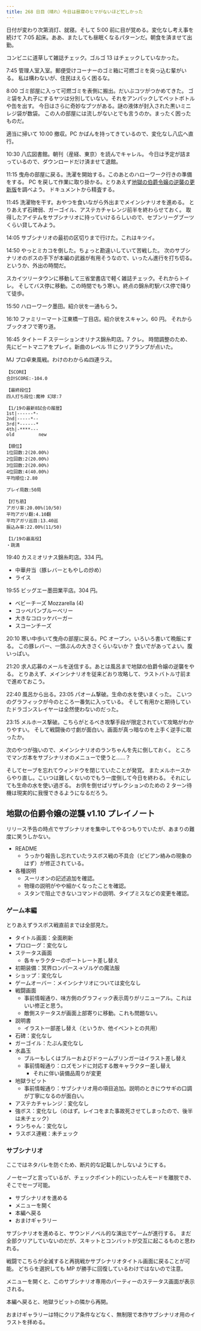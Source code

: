 ```yaml
---
title: 268 日目（晴れ）今日は昼寝のヒマがないほど忙しかった
---
```


日付が変わり次第消灯、就寝。そして 5:00 前に目が覚める。変化なし考え事を続けて
7:05 起床。ああ、またしても昼眠くなるパターンだ。朝食を済ませて出勤。

コンビニに道草して雑誌チェック。ゴルゴ 13 はチェックしていなかった。

7:45 管理人室入室。郵便受けコーナーのゴミ箱に可燃ゴミを突っ込む輩がいる。
私は構わないが、住民はえらく困るな。

8:00 ゴミ部屋に入って可燃ゴミを表側に搬出。だいぶコツがつかめてきた。
ゴミ袋を入れ子にするヤツは分別していない。それをアンパックしてペットボトルや缶を出す。
今日はさらに奇妙なブツがある。謎の液体が封入された黒いミニレジ袋が数袋。
この人の部屋には流しがないとでも言うのか。まったく困ったものだ。

適当に掃いて 10:00 撤収。PC かばんを持ってきているので、変化なし八広へ直行。

10:30 八広図書館。朝刊（産経、東京）を読んでキャレル。
今日は予定が詰まっているので、ダウンロードだけ済ませて退館。

11:15 曳舟の部屋に戻る。洗濯を開始する。このあとのハローワーク行きの準備をする。
PC を戻して作業に取り掛かる。とりあえず[地獄の伯爵令嬢の逆襲の更新版][bshf21]を調べよう。
ドキュメントから精査する。

11:45 洗濯物を干す。おやつを食いながら外出までメインシナリオを進める。
とりあえず石碑弱、ガーゴイル、アステカチャレンジ前半を終わらせておく。
取得したアイテムをサブシナリオに持っていけるらしいので、セブンリーグブーツくらい貸してみよう。

14:05 サブシナリオの最初の区切りまで行けた。これはキツイ。

14:50 やっとミカコを倒した。ちょっと勘違いしていて苦戦した。
次のサブシナリオのボスの手下が本編の武器が有用そうなので、いったん進行を打ち切る。
というか、外出の時間だ。

スカイツリータウンに移動して三省堂書店で軽く雑誌チェック。それからトイレ。
そしてバス停に移動。この時間でもう寒い。終点の錦糸町駅バス停で降りて徒歩。

15:50 ハローワーク墨田。紹介状を一通もらう。

16:10 ファミリーマート江東橋一丁目店。紹介状をスキャン。60 円。
それからブックオフで寄り道。

16:45 タイトー F ステーションオリナス錦糸町店。7 クレ。
時間調整のため、先にビートマニアをプレイ。新曲のレベル 11 にクリアランプが点いた。

MJ プロ卓東風戦。わけのわからぬ四連ラス。

```text
【SCORE】
合計SCORE:-104.0

【最終段位】
四人打ち段位:魔神 幻球:7

【1/19の最新8試合の履歴】
1st|------*-
2nd|-----*--
3rd|*------*
4th|-****---
old         new

【順位】
1位回数:2(20.00%)
2位回数:2(20.00%)
3位回数:2(20.00%)
4位回数:4(40.00%)
平均順位:2.80

プレイ局数:50局

【打ち筋】
アガリ率:20.00%(10/50)
平均アガリ翻:4.10翻
平均アガリ巡目:13.40巡
振込み率:22.00%(11/50)

【1/19の最高役】
・跳満
```

19:40 カスミオリナス錦糸町店。334 円。

* 中華弁当（豚レバーともやしの炒め）
* ライス

19:55 ビッグエー墨田業平店。304 円。

* ベビーチーズ Mozzarella (4)
* コッペパンブルーベリー
* 大きなコロッケバーガー
* スコーンチーズ

20:10 寒い中歩いて曳舟の部屋に戻る。PC オープン。いろいろ書いて晩飯にする。
この豚レバー、一頭ぶんの大きさくらいないか？ 食いでがあってよい。腹いっぱい。

21:20 求人応募のメールを送信する。あとは風呂まで地獄の伯爵令嬢の逆襲をやる。
とりあえず、メインシナリオを従来どおり攻略して、ラストバトル寸前まで進めておこう。

22:40 風呂から出る。23:05 パオーム撃破。生命の水を使いまくった。
こいつのグラフィックが今のところ一番気に入っている。
そして有用かと期待していたドラゴンスレイヤーは全然使わないのだった。

23:15 メルホース撃破。こちらがとるべき攻撃手段が限定されていて攻略がわかりやすい。
そして戦闘後の寸劇が面白い。画面が真っ暗なのを上手く逆手に取ったか。

次のやつが強いので、メインシナリオのランちゃんを先に倒しておく。
ところでマンガ本をサブシナリオのメニューで使うと……？

そしてセーブを忘れてウィンドウを閉じていたことが発覚。
またメルホースからやり直し。こいつは難しくないのでもう一度倒して今日を終わる。
それにしても生命の水を使い過ぎる。
お供を倒せばリザレクションのための 2 ターン待機は現実的に我慢できるようになるだろう。

## 地獄の伯爵令嬢の逆襲 v1.10 プレイノート

リリース予告の時点でサブシナリオを集中してやるつもりでいたが、あまりの難度に笑うしかない。

* README
  * うっかり報告し忘れていたラスボス戦の不具合（ビビアン絡みの現象のはず）が修正されている。
* 各種説明
  * スーリオンの記述追加を確認。
  * 物理の説明がやや細かくなったことを確認。
  * スタンで阻止できないコマンドの説明、タイプミスなどの変更を確認。

### ゲーム本編

とりあえずラスボス戦直前までは全部見た。

* タイトル画面：全面刷新
* プロローグ：変化なし
* ステータス画面
  * 各キャラクターのポートレート差し替え
* 初期装備：冥界ロンパース→ゾルゲの魔法服
* ショップ：変化なし
* ゲームオーバー：メインシナリオについては変化なし
* 戦闘画面
  * 事前情報通り、味方側のグラフィック表示周りがリニューアル。これはいい修正と思う。
  * 敵側ステータスが画面上部寄りに移動。これも問題ない。
* 説明書
  * イラスト一部差し替え（というか、他イベントとの共用）
* 石碑：変化なし
* ガーゴイル：たぶん変化なし
* 水晶玉
  * ブルーもしくはブルーおよびドゥームブリンガーはイラスト差し替え
  * 事前情報通り：ロズモンドに対応する敵キャラクター差し替え
    * それに伴い装備品周りが変更
* 地獄ラビット
  * 事前情報通り：サブシナリオ用の項目追加。説明のときにウサギの口調が丁寧になるのが面白い。
* アステカチャレンジ：変化なし
* 強ボス：変化なし（のはず。レイコをまた事故死させてしまったので、後半は未チェック）
* ランちゃん：変化なし
* ラスボス連戦：未チェック

### サブシナリオ

ここではネタバレを防ぐため、断片的な記載しかしないようにする。

ノーセーブと言っているが、チェックポイント的にいったんモードを離脱でき、そこでセーブ可能。

* サブシナリオを進める
* メニューを開く
* 本編へ戻る
* おまけギャラリー

サブシナリオを進めると、サウンドノベル的な演出でゲームが進行する。
まだ全部クリアしていないのだが、スキットとコンバットが交互に起こるものと思われる。

戦闘でこちらが全滅すると再挑戦かサブシナリオタイトル画面に戻ることが可能。
どちらを選択しても MP が勝手に回復しているわけではないので注意。

<!--
* サブシナリオその 1
  * アイスドレイク、ガードビースト
  * キマイラ、コカトリス、ナイトメア
* サブシナリオその 2
  * ミカコ、リーパーラビット、バッドローパー
* サブシナリオその 3
  * パオーム
* サブシナリオその 4
  * メルホース、なんとか、かんとか
* サブシナリオその 5
  * リオーネ、ヘリオン
* サブシナリオその 6
  * ファルコ
-->
メニューを開くと、このサブシナリオ専用のパーティーのステータス画面が表示される。

本編へ戻ると、地獄ラビットの隣から再開。

おまけギャラリーは特にクリア条件などなく、無制限で本作サブシナリオ用のイラストを拝める。

[bshf21]: https://www.freem.ne.jp/win/game/24805
